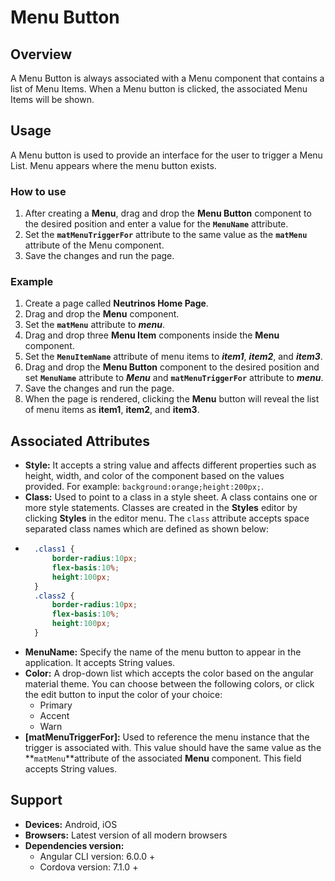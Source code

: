# Menu Button

## Overview

A Menu Button is always associated with a Menu component that contains a list of Menu Items. When a Menu button is clicked, the associated Menu Items will be shown.

## Usage

A Menu button is used to provide an interface for the user to trigger a Menu List. Menu appears where the menu button exists.

### How to use

1. After creating a **Menu**, drag and drop the **Menu Button** component to the desired position and enter a value for the **`MenuName`** attribute.
2. Set the **`matMenuTriggerFor`** attribute to the same value as the **`matMenu`** attribute of the Menu component.
3. Save the changes and run the page.

### Example

1. Create a page called **Neutrinos Home Page**.
2. Drag and drop the **Menu** component.
3. Set the **`matMenu`** attribute to _**menu**_.
4. Drag and drop  three **Menu Item** components inside the **Menu** component.
5. Set the **`MenuItemName`** attribute of menu items to _**item1**_, _**item2**_, and _**item3**_.
6. Drag and drop the **Menu Button** component to the desired position and set **`MenuName`** attribute to _**Menu**_ and **`matMenuTriggerFor`** attribute to _**menu**_.
7. Save the changes and run the page.
8. When the page is rendered, clicking the **Menu** button will reveal the list of menu items  as **item1**, **item2**, and **item3**.

## Associated Attributes

* **Style:** It accepts a string value and affects different properties such as height, width, and color of the component based on the values provided. For example:  `background:orange;height:200px;`.
* **Class:** Used to point to a class in a style sheet. A class contains one or more style statements. Classes are created in the **Styles** editor by clicking  **Styles** in the editor menu. The `class` attribute accepts space separated class names which are defined as shown below:
* ```css
    .class1 {
        border-radius:10px;
        flex-basis:10%;
        height:100px;
    }
    .class2 {
        border-radius:10px;
        flex-basis:10%;
        height:100px;
    }
  ```
* **MenuName:** Specify the name of the menu button to appear in the application. It accepts String values.
* **Color:** A drop-down list which accepts the color based on the angular material theme. You can choose between the following colors, or click the edit button to input the color of your choice:
  * Primary
  * Accent
  * Warn
* **\[matMenuTriggerFor\]:** Used to reference the menu instance that the trigger is associated with. This value should have the same value as the **`matMenu`**attribute of the associated **Menu** component. This field accepts String values.

## Support

* **Devices:** Android, iOS
* **Browsers:**  Latest version of all modern browsers
* **Dependencies version:** 
  * Angular CLI version: 6.0.0 + 
  * Cordova version: 7.1.0 +


